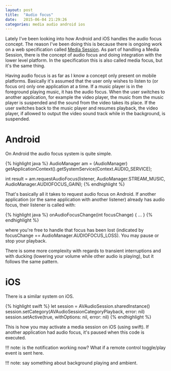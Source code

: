 ```yaml
---
layout: post
title:  "Audio focus"
date:   2015-06-04 21:29:26
categories: media audio android ios
---
```


Lately I've been looking into how Android and iOS handles the audio
focus concept. The reason I've been doing this is because there is
ongoing work on a web specification called [Media Session]. As part of
handling a Media Session, there is the concept of audio focus and
doing integration with the lower level platform. In the specification
this is also called media focus, but it's the same thing.

Having audio focus is as far as I know a concept only present on
mobile platforms. Basically it's assumed that the user only wishes to
listen to (or focus on) only one application at a time. If a music
player is in the foreground playing music, it has the audio focus.
When the user switches to another application, for example the video
player, the music from the music player is suspended and the sound
from the video takes its place. If the user switches back to the music
player and resumes playback, the video player, if allowed to output
the video sound track while in the background, is suspended.

Android
=======

On Android the audio focus system is quite simple.

{% highlight java %}
AudioManager am =
   (AudioManager) getApplicationContext().getSystemService(Context.AUDIO_SERVICE);

int result =
    am.requestAudioFocus(listener,
                         AudioManager.STREAM_MUSIC,
                         AudioManager.AUDIOFOCUS_GAIN);
{% endhighlight %}

That's basically all it takes to request audio focus on Android. If
another application (or the same application with another listener)
already has audio focus, their listener is called with:

{% highlight java %}
onAudioFocusChange(int focusChange) {
   ...
}
{% endhighlight %}

where you're free to handle that focus has been lost (indicated by
focusChange == AudioManager.AUDIOFOCUS_LOSS). You may pause or stop
your playback.

There is some more complexity with regards to transient interruptions
and with ducking (lowering your volume while other audio is playing),
but it follows the same pattern.

iOS
===

There is a similar system on iOS.

{% highlight swift %}
let session = AVAudioSession.sharedInstance()
session.setCategory(AVAudioSessionCategoryPlayback, error: nil)
session.setActive(true, withOptions: nil, error: nil)
{% endhighlight %}

This is how you may activate a media session on iOS (using swift). If
another application had audio focus, it's paused when this code is
executed.

!!! note: is the notification working now? What if a remote control
    toggle/play event is sent here.

!!! note: say something about background playing and ambient.

[Media Session]: https://mediasession.spec.whatwg.org/